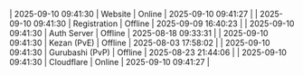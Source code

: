 | 2025-09-10 09:41:30 | Website | Online | 2025-09-10 09:41:27 |
| 2025-09-10 09:41:30 | Registration | Offline | 2025-09-09 16:40:23 |
| 2025-09-10 09:41:30 | Auth Server | Offline | 2025-08-18 09:33:31 |
| 2025-09-10 09:41:30 | Kezan (PvE) | Offline | 2025-08-03 17:58:02 |
| 2025-09-10 09:41:30 | Gurubashi (PvP) | Offline | 2025-08-23 21:44:06 |
| 2025-09-10 09:41:30 | Cloudflare | Online | 2025-09-10 09:41:27 |
